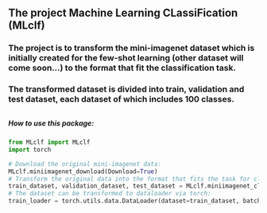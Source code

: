 ## The project Machine Learning CLassiFication (MLclf) 
### The project is to transform the mini-imagenet dataset which is initially created for the few-shot learning (other dataset will come soon...) to the format that fit the classification task.

### The transformed dataset is divided into train, validation and test dataset, each dataset of which includes 100 classes.

##

##### How to use this package:

```python
from MLclf import MLclf
import torch

# Download the original mini-imagenet data:
MLclf.miniimagenet_download(Download=True)
# Transform the original data into the format that fits the task for classification:
train_dataset, validation_dataset, test_dataset = MLclf.miniimagenet_clf_dataset(ratio_train=0.6, ratio_val=0.2, seed_value=None, shuffle=True, save_clf_data=True)
# The dataset can be transformed to dataloader via torch: 
train_loader = torch.utils.data.DataLoader(dataset=train_dataset, batch_size=128, shuffle=True, num_workers=0)
```
